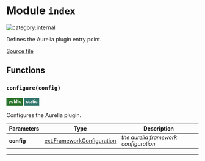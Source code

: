 # Module `index`

![category:internal](https://img.shields.io/badge/category-internal-blue.svg?style=flat-square)

Defines the Aurelia plugin entry point.

[Source file](..\src\index.js)

## Functions

### `configure(config)`

![modifier: public](images/badges/modifier-public.png) ![modifier: static](images/badges/modifier-static.png)

Configures the Aurelia plugin.

Parameters | Type | Description
--- | --- | ---
__config__ | [ext.FrameworkConfiguration](https://aurelia-1.gitbook.io/v1-docs/developer-guides/building-plugins) | *the aurelia framework configuration*

---
